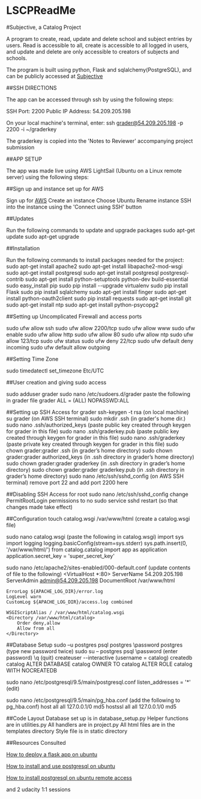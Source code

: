 # LSCPReadMe

#Subjective, a Catalog Project

A program to create, read, update and delete school and subject entries by users. Read is accessible to all, create is accessible to all logged in users, and update and delete are only accessible to creators of subjects and schools.

The program is built using python, Flask and sqlalchemy(PostgreSQL), and can be publicly accessed at [Subjective](http://ec2-54-209-205-198.compute-1.amazonaws.com/)

##SSH DIRECTIONS

The app can be accessed through ssh by using the following steps:

SSH Port: 2200
Public IP Address: 54.209.205.198

On your local machine's terminal, enter:
ssh grader@54.209.205.198 -p 2200 -i ~/graderkey

The graderkey is copied into the 'Notes to Reviewer' accompanying project submission


##APP SETUP

The app was made live using AWS LightSail (Ubuntu on a Linux remote server) using the following steps:

##Sign up and instance set up for AWS

Sign up for [AWS](https://lightsail.aws.amazon.com/)
Create an instance
Choose Ubuntu
Rename instance
SSH into the instance using the 'Connect using SSH' button

##Updates

Run the following commands to update and upgrade packages
sudo apt-get update
sudo apt-get upgrade

##Installation

Run the following commands to install packages needed for the project:
sudo apt-get install apache2
sudo apt-get install libapache2-mod-wsgi
sudo apt-get install postgresql
sudo apt-get install postgresql postgresql-contrib
sudo apt-get install python-setuptools python-dev build-essential
sudo easy_install pip
sudo pip install --upgrade virtualenv
sudo pip install Flask
sudo pip install sqlalchemy
sudo apt-get install finger
sudo apt-get install python-oauth2client
sudo pip install requests
sudo apt-get install git
sudo apt-get install ntp
sudo apt-get install python-psycopg2

##Setting up Uncomplicated Firewall and access ports

sudo ufw allow ssh
sudo ufw allow 2200/tcp
sudo ufw allow www
sudo ufw enable
sudo ufw allow http
sudo ufw allow 80
sudo ufw allow ntp
sudo ufw allow 123/tcp
sudo ufw status
sudo ufw deny 22/tcp 
sudo ufw default deny incoming
sudo ufw default allow outgoing

##Setting Time Zone

sudo timedatectl set_timezone Etc/UTC

##User creation and giving sudo access

sudo adduser grader
sudo nano /etc/sudoers.d/grader 
paste the following in grader file
grader ALL = (ALL) NOPASSWD:ALL

##Setting up SSH Access for grader
ssh-keygen -t rsa (on local machine)
su grader (on AWS SSH terminal)
sudo mkdir .ssh (in grader's home dir.)
sudo nano .ssh/authorized_keys
(paste public key created through keygen for grader in this file)
sudo nano .ssh/graderkey.pub
(paste public key created through keygen for grader in this file)
sudo nano .ssh/graderkey
(paste private key created through keygen for grader in this file)
sudo chown grader:grader .ssh (in grader’s home directory)
sudo chown grader:grader authorized_keys (in .ssh directory in grader’s home directory)
sudo chown grader:grader graderkey (in .ssh directory in grader’s home directory)
sudo chown grader:grader graderkey.pub (in .ssh directory in grader’s home directory)
sudo nano /etc/ssh/sshd_config (on AWS SSH terminal)
remove port 22 and add port 2200 here

##Disabling SSH Access for root
sudo nano /etc/ssh/sshd_config
change PermitRootLogin permissions to no
sudo service sshd restart (so that changes made take effect)

##Configuration
touch catalog.wsgi /var/www/html
(create a catalog.wsgi file)

sudo nano catalog.wsgi
(paste the following in catalog.wsgi)
import sys
import logging
logging.basicConfig(stream=sys.stderr)
sys.path.insert(0, '/var/www/html/')
from catalog.catalog import app as application
application.secret_key = 'super_secret_key'

sudo nano /etc/apache2/sites-enabled/000-default.conf
(update contents of file to the following)
<VirtualHost *:80>
	ServerName 54.209.205.198
	ServerAdmin admin@54.209.205.198
	DocumentRoot /var/www/html

	ErrorLog ${APACHE_LOG_DIR}/error.log
	LogLevel warn
	CustomLog ${APACHE_LOG_DIR}/access.log combined

	WSGIScriptAlias / /var/www/html/catalog.wsgi
	<Directory /var/www/html/catalog>
		Order deny,allow
		Allow from all
	</Directory>
</VirtualHost>

##Database Setup
sudo –u postgres psql postgres
\password postgres (type new password twice)
sudo su – postgres
psql
\password (enter password)
\q (quit)
createuser --interactive
(username = catalog)
createdb catalog
ALTER DATABASE catalog OWNER TO catalog
ALTER ROLE catalog WITH NOCREATEDB

sudo nano /etc/postgresql/9.5/main/postgresql.conf
listen_addresses = '*' (edit)

sudo nano /etc/postgresql/9.5/main/pg_hba.conf
(add the following to pg_hba.conf)
host     all   all   127.0.0.1/0   md5
hostssl  all   all   127.0.0.1/0   md5

##Code Layout
Database set up is in database_setup.py
Helper functions are in utilities.py
All handlers are in project.py
All html files are in the templates directory
Style file is in static directory

##Resources Consulted

[How to deploy a flask app on ubuntu](https://www.digitalocean.com/community/tutorials/how-to-deploy-a-flask-application-on-an-ubuntu-vps)
 
[How to install and use postgresql on ubuntu](https://www.digitalocean.com/community/tutorials/how-to-install-and-use-postgresql-on-ubuntu-16-04)

[How to install postgresql on ubuntu remote access](https://wixelhq.com/blog/how-to-install-postgresql-on-ubuntu-remote-access)

and 2 udacity 1:1 sessions
